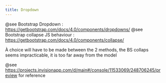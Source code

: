 ```yaml
---
title: Dropdown
---
```


  @see Bootstrap Dropdown : https://getbootstrap.com/docs/4.0/components/dropdowns/
  @see Bootstrap collapse JS behaviour : https://getbootstrap.com/docs/4.0/components/collapse/

  À choice will have to be made between the 2 methods, the BS collaps seems impracticable, it is too far away from the model

  @see https://projects.invisionapp.com/d/main#/console/11533069/248706245/preview for reference